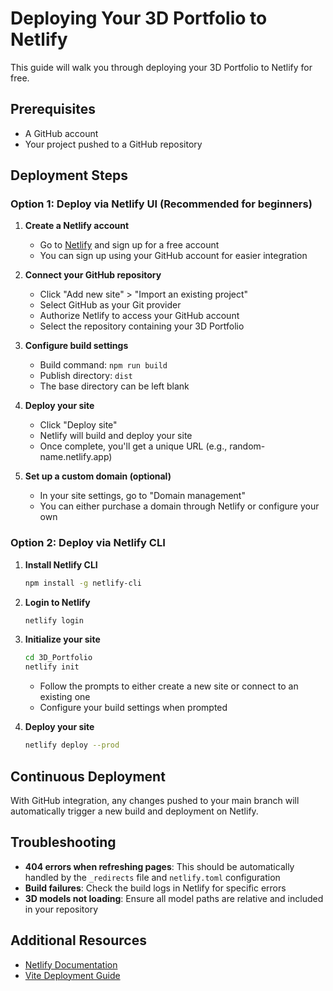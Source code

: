 # Deploying Your 3D Portfolio to Netlify

This guide will walk you through deploying your 3D Portfolio to Netlify for free.

## Prerequisites

- A GitHub account
- Your project pushed to a GitHub repository

## Deployment Steps

### Option 1: Deploy via Netlify UI (Recommended for beginners)

1. **Create a Netlify account**
   - Go to [Netlify](https://www.netlify.com/) and sign up for a free account
   - You can sign up using your GitHub account for easier integration

2. **Connect your GitHub repository**
   - Click "Add new site" > "Import an existing project"
   - Select GitHub as your Git provider
   - Authorize Netlify to access your GitHub account
   - Select the repository containing your 3D Portfolio

3. **Configure build settings**
   - Build command: `npm run build`
   - Publish directory: `dist`
   - The base directory can be left blank

4. **Deploy your site**
   - Click "Deploy site"
   - Netlify will build and deploy your site
   - Once complete, you'll get a unique URL (e.g., random-name.netlify.app)

5. **Set up a custom domain (optional)**
   - In your site settings, go to "Domain management"
   - You can either purchase a domain through Netlify or configure your own

### Option 2: Deploy via Netlify CLI

1. **Install Netlify CLI**
   ```bash
   npm install -g netlify-cli
   ```

2. **Login to Netlify**
   ```bash
   netlify login
   ```

3. **Initialize your site**
   ```bash
   cd 3D_Portfolio
   netlify init
   ```
   - Follow the prompts to either create a new site or connect to an existing one
   - Configure your build settings when prompted

4. **Deploy your site**
   ```bash
   netlify deploy --prod
   ```

## Continuous Deployment

With GitHub integration, any changes pushed to your main branch will automatically trigger a new build and deployment on Netlify.

## Troubleshooting

- **404 errors when refreshing pages**: This should be automatically handled by the `_redirects` file and `netlify.toml` configuration
- **Build failures**: Check the build logs in Netlify for specific errors
- **3D models not loading**: Ensure all model paths are relative and included in your repository

## Additional Resources

- [Netlify Documentation](https://docs.netlify.com/)
- [Vite Deployment Guide](https://vitejs.dev/guide/static-deploy.html)